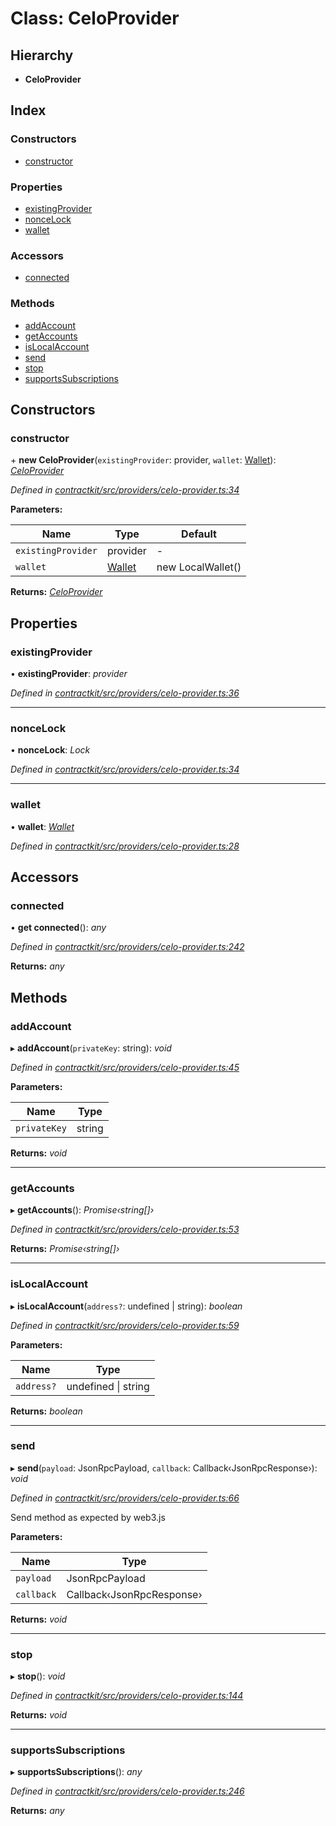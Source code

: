 # Class: CeloProvider

## Hierarchy

* **CeloProvider**

## Index

### Constructors

* [constructor](_contractkit_src_providers_celo_provider_.celoprovider.md#constructor)

### Properties

* [existingProvider](_contractkit_src_providers_celo_provider_.celoprovider.md#existingprovider)
* [nonceLock](_contractkit_src_providers_celo_provider_.celoprovider.md#noncelock)
* [wallet](_contractkit_src_providers_celo_provider_.celoprovider.md#wallet)

### Accessors

* [connected](_contractkit_src_providers_celo_provider_.celoprovider.md#connected)

### Methods

* [addAccount](_contractkit_src_providers_celo_provider_.celoprovider.md#addaccount)
* [getAccounts](_contractkit_src_providers_celo_provider_.celoprovider.md#getaccounts)
* [isLocalAccount](_contractkit_src_providers_celo_provider_.celoprovider.md#islocalaccount)
* [send](_contractkit_src_providers_celo_provider_.celoprovider.md#send)
* [stop](_contractkit_src_providers_celo_provider_.celoprovider.md#stop)
* [supportsSubscriptions](_contractkit_src_providers_celo_provider_.celoprovider.md#supportssubscriptions)

## Constructors

###  constructor

\+ **new CeloProvider**(`existingProvider`: provider, `wallet`: [Wallet](../interfaces/_contractkit_src_wallets_wallet_.wallet.md)): *[CeloProvider](_contractkit_src_providers_celo_provider_.celoprovider.md)*

*Defined in [contractkit/src/providers/celo-provider.ts:34](https://github.com/celo-org/celo-monorepo/blob/master/packages/contractkit/src/providers/celo-provider.ts#L34)*

**Parameters:**

Name | Type | Default |
------ | ------ | ------ |
`existingProvider` | provider | - |
`wallet` | [Wallet](../interfaces/_contractkit_src_wallets_wallet_.wallet.md) | new LocalWallet() |

**Returns:** *[CeloProvider](_contractkit_src_providers_celo_provider_.celoprovider.md)*

## Properties

###  existingProvider

• **existingProvider**: *provider*

*Defined in [contractkit/src/providers/celo-provider.ts:36](https://github.com/celo-org/celo-monorepo/blob/master/packages/contractkit/src/providers/celo-provider.ts#L36)*

___

###  nonceLock

• **nonceLock**: *Lock*

*Defined in [contractkit/src/providers/celo-provider.ts:34](https://github.com/celo-org/celo-monorepo/blob/master/packages/contractkit/src/providers/celo-provider.ts#L34)*

___

###  wallet

• **wallet**: *[Wallet](../interfaces/_contractkit_src_wallets_wallet_.wallet.md)*

*Defined in [contractkit/src/providers/celo-provider.ts:28](https://github.com/celo-org/celo-monorepo/blob/master/packages/contractkit/src/providers/celo-provider.ts#L28)*

## Accessors

###  connected

• **get connected**(): *any*

*Defined in [contractkit/src/providers/celo-provider.ts:242](https://github.com/celo-org/celo-monorepo/blob/master/packages/contractkit/src/providers/celo-provider.ts#L242)*

**Returns:** *any*

## Methods

###  addAccount

▸ **addAccount**(`privateKey`: string): *void*

*Defined in [contractkit/src/providers/celo-provider.ts:45](https://github.com/celo-org/celo-monorepo/blob/master/packages/contractkit/src/providers/celo-provider.ts#L45)*

**Parameters:**

Name | Type |
------ | ------ |
`privateKey` | string |

**Returns:** *void*

___

###  getAccounts

▸ **getAccounts**(): *Promise‹string[]›*

*Defined in [contractkit/src/providers/celo-provider.ts:53](https://github.com/celo-org/celo-monorepo/blob/master/packages/contractkit/src/providers/celo-provider.ts#L53)*

**Returns:** *Promise‹string[]›*

___

###  isLocalAccount

▸ **isLocalAccount**(`address?`: undefined | string): *boolean*

*Defined in [contractkit/src/providers/celo-provider.ts:59](https://github.com/celo-org/celo-monorepo/blob/master/packages/contractkit/src/providers/celo-provider.ts#L59)*

**Parameters:**

Name | Type |
------ | ------ |
`address?` | undefined &#124; string |

**Returns:** *boolean*

___

###  send

▸ **send**(`payload`: JsonRpcPayload, `callback`: Callback‹JsonRpcResponse›): *void*

*Defined in [contractkit/src/providers/celo-provider.ts:66](https://github.com/celo-org/celo-monorepo/blob/master/packages/contractkit/src/providers/celo-provider.ts#L66)*

Send method as expected by web3.js

**Parameters:**

Name | Type |
------ | ------ |
`payload` | JsonRpcPayload |
`callback` | Callback‹JsonRpcResponse› |

**Returns:** *void*

___

###  stop

▸ **stop**(): *void*

*Defined in [contractkit/src/providers/celo-provider.ts:144](https://github.com/celo-org/celo-monorepo/blob/master/packages/contractkit/src/providers/celo-provider.ts#L144)*

**Returns:** *void*

___

###  supportsSubscriptions

▸ **supportsSubscriptions**(): *any*

*Defined in [contractkit/src/providers/celo-provider.ts:246](https://github.com/celo-org/celo-monorepo/blob/master/packages/contractkit/src/providers/celo-provider.ts#L246)*

**Returns:** *any*
